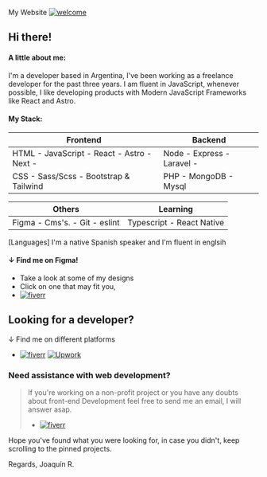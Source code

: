 My Website
[![welcome](https://www.figma.com/profile/908314209309808562/cover_image?b10cc5e1-dd68-43dd-ae80-c2f4b7b0c722)](https://joaquinreynoso.vercel.app/)
<br>
## Hi there! 

#### A little about me:
I'm a developer based in Argentina, I've been working as a freelance developer for the past three years. I am fluent in JavaScript, whenever possible, I like developing products with Modern JavaScript Frameworks like React and Astro.

#### My Stack: 
| Frontend | Backend |
| --- | --- |
| HTML - JavaScript - React - Astro - Next -  | Node - Express - Laravel - |
| CSS - Sass/Scss - Bootstrap & Tailwind | PHP - MongoDB - Mysql|

| Others | Learning |
| --- | --- |
| Figma - Cms's. - Git - eslint  | Typescript - React Native |

[Languages] I'm a native Spanish speaker and I'm fluent in englsih

#### &darr; Find me on Figma!
- Take a look at some of my designs
- Click on one that may fit you, 
- [![fiverr](https://th.bing.com/th?id=ODLS.27416eed-7578-439e-ae1c-f0392d225a34&w=32&h=32&qlt=90&pcl=fffffa&o=6&pid=1.2)](https://figma.com/@orientalArg)

## Looking for a developer?
&darr; Find me on different platforms
 - [![fiverr](https://th.bing.com/th?id=ODLS.248cca61-4987-4b0f-9b47-bb2872b2414a&w=32&h=32&qlt=90&pcl=fffffa&o=6&pid=1.2)](https://www.fiverr.com/joaquinreyno623) [![Upwork](https://th.bing.com/th?id=ODLS.102712b1-4c58-4958-a5e6-1977d257f078&w=32&h=32&qlt=90&pcl=fffffa&o=6&pid=1.2)](https://www.upwork.com/freelancers/~0117753d45764f61bb)
 
 ### Need assistance with web development?
 > If you're working on a non-profit project or you have any doubts
> about front-end Development feel free to send me an email, 
 > I will answer asap.
 > - [![fiverr](https://th.bing.com/th?id=ODLS.8f0ce0d8-2449-458c-bf41-a8532cffd6c5&w=32&h=32&qlt=92&pcl=fffffa&o=6&pid=1.2)](mailto:orientalarg@outlook.com)


Hope you've found what you were looking for,
in case you didn't, keep scrolling to the pinned projects.

Regards, Joaquín R.
